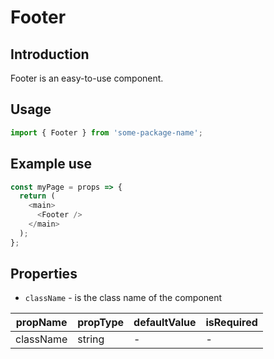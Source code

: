 # Footer

<!-- STORY -->

## Introduction

Footer is an easy-to-use component.

## Usage

```javascript
import { Footer } from 'some-package-name';
```

## Example use

```javascript
const myPage = props => {
  return (
    <main>
      <Footer />
    </main>
  );
};
```

## Properties

- `className` - is the class name of the component

| propName  | propType | defaultValue | isRequired |
| --------- | -------- | ------------ | ---------- |
| className | string   | -            | -          |
